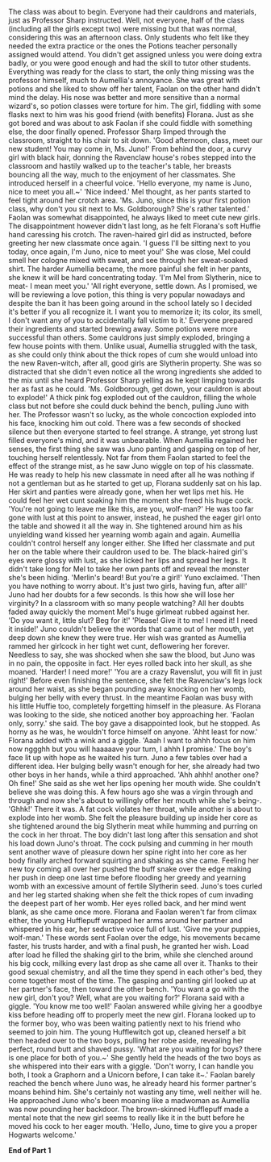 The class was about to begin. Everyone had their cauldrons and materials, just as Professor Sharp instructed. Well, not everyone, half of the class (including all the girls except two) were missing but that was normal, considering this was an afternoon class. Only students who felt like they needed the extra practice or the ones the Potions teacher personally assigned would attend. You didn't get assigned unless you were doing extra badly, or you were good enough and had the skill to tutor other students. Everything was ready for the class to start, the only thing missing was the professor himself, much to Aumellia's annoyance. She was great with potions and she liked to show off her talent, Faolan on the other hand didn't mind the delay. His nose was better and more sensitive than a normal wizard's, so potion classes were torture for him. The girl, fiddling with some flasks next to him was his good friend (with benefits) Florana. Just as she got bored and was about to ask Faolan if she could fiddle with something else, the door finally opened. Professor Sharp limped through the classroom, straight to his chair to sit down. 
'Good afternoon, class, meet our new student! You may come in, Ms. Juno!'
 From behind the door, a curvy girl with black hair, donning the Ravenclaw house's robes stepped into the classroom and hastily walked up to the teacher's table, her breasts bouncing all the way, much to the enjoyment of her classmates. She introduced herself in a cheerful voice.
'Hello everyone, my name is Juno, nice to meet you all.~'
'Nice indeed.' Mel thought, as her pants started to feel tight around her crotch area.
'Ms. Juno, since this is your first potion class, why don't you sit next to Ms. Goldborough? She's rather talented.'
Faolan was somewhat disappointed, he always liked to meet cute new girls. The disappointment however didn't last long, as he felt Florana's soft Huffie hand caressing his crotch. The raven-haired girl did as instructed, before greeting her new classmate once again. 
'I guess I'll be sitting next to you today, once again, I'm Juno, nice to meet you!'
She was close, Mel could smell her cologne mixed with sweat, and see through her sweat-soaked shirt. The harder Aumellia became, the more painful she felt in her pants, she knew it will be hard concentrating today.
'I'm Mel from Slytherin, nice to meat- I mean meet you.' 
'All right everyone, settle down. As I promised, we will be reviewing a love potion, this thing is very popular nowadays and despite the ban it has been going around in the school lately so I decided it's better if you all recognize it. I want you to memorize it; its color, its smell, I don't want any of you to accidentally fall victim to it.'
Everyone prepared their ingredients and started brewing away. Some potions were more successful than others. Some cauldrons just simply exploded, bringing a few house points with them. Unlike usual, Aumellia struggled with the task, as she could only think about the thick ropes of cum she would unload into the new Raven-witch, after all, good girls are Slytherin property. She was so distracted that she didn't even notice all the wrong ingredients she added to the mix until she heard Professor Sharp yelling as he kept limping towards her as fast as he could.
'Ms. Goldborough, get down, your cauldron is about to explode!'
A thick pink fog exploded out of the cauldron, filling the whole class but not before she could duck behind the bench, pulling Juno with her. The Professor wasn't so lucky, as the whole concoction exploded into his face, knocking him out cold. There was a few seconds of shocked silence but then everyone started to feel strange. A strange, yet strong lust filled everyone's mind, and it was unbearable. When Aumellia regained her senses,  the first thing she saw was Juno panting and gasping on top of her, touching herself relentlessly. Not far from them Faolan started to feel the effect of the strange mist, as he saw Juno wiggle on top of his classmate. He was ready to help his new classmate in need after all he was nothing if not a gentleman but as he started to get up, Florana suddenly sat on his lap. Her skirt and panties were already gone, when her wet lips met his. He could feel her wet cunt soaking him the moment she freed his huge cock.
'You're not going to leave me like this, are you, wolf-man?' 
He was too far gone with lust at this point to answer, instead, he pushed the eager girl onto the table and showed it all the way in. She tightened around him as his unyielding wand kissed her yearning womb again and again. Aumellia couldn't control herself any longer either. She lifted her classmate and put her on the table where their cauldron used to be. The black-haired girl's eyes were glossy with lust, as she licked her lips and spread her legs. It didn't take long for Mel to take her own pants off and reveal the monster she's been hiding. 
'Merlin's beard! But you're a girl!' Yuno exclaimed. 
'Then you have nothing to worry about. It's just two girls, having fun, after all!'
Juno had her doubts for a few seconds. Is this how she will lose her virginity? In a classroom with so many people watching? All her doubts faded away quickly the moment Mel's huge girlmeat rubbed against her.
'Do you want it, little slut? Beg for it!'
'Please! Give it to me! I need it! I need it inside!' 
Juno couldn't believe the words that came out of her mouth, yet deep down she knew they were true. Her wish was granted as Aumellia rammed her girlcock in her tight wet cunt, deflowering her forever. Needless to say, she was shocked when she saw the blood, but Juno was in no pain, the opposite in fact. Her eyes rolled back into her skull, as she moaned.
'Harder! I need more!'
'You are a crazy Ravenslut, you will fit in just right!'
Before even finishing the sentence, she felt the Ravenclaw's legs lock around her waist, as she began pounding away knocking on her womb, bulging her belly with every thrust. In the meantime Faolan was busy with his little Huffie too, completely forgetting himself in the pleasure. As Florana was looking to the side, she noticed another boy approaching her. 
'Faolan only, sorry.' she said.
The boy gave a disappointed look, but he stopped. As horny as he was, he wouldn't force himself on anyone.
'Ahht least for now.' Florana added with a wink and a giggle. 'Aaah I want to ahhh focus on him now nggghh but you will haaaaave your turn, I ahhh I promise.'
The boy's face lit up with hope as he waited his turn. Juno a few tables over had a different idea. Her bulging belly wasn't enough for her, she already had two other boys in her hands, while a third approached. 
'Ahh ahhh! another one? Oh fine!' She said as she wet her lips opening her mouth wide. She couldn't believe she was doing this. A few hours ago she was a virgin through and through and now she's about to willingly offer her mouth while she's being-.
'Ghhk!'
 There it was. A fat cock violates her throat, while another is about to explode into her womb. She felt the pleasure building up inside her core as she tightened around the big Slytherin meat while humming and purring on the cock in her throat. The boy didn't last long after this sensation and shot his load down Juno's throat. The cock pulsing and cumming in her mouth sent another wave of pleasure down her spine right into her core as her body finally arched forward squirting and shaking as she came. Feeling her new toy coming all over her pushed the buff snake over the edge making her push in deep one last time before flooding her greedy and yearning womb with an excessive amount of fertile Slytherin seed. Juno's toes curled and her leg started shaking when she felt the thick ropes of cum invading the deepest part of her womb. Her eyes rolled back, and her mind went blank, as she came once more. Florana and Faolan weren't far from climax either, the young Hufflepuff wrapped her arms around her partner and whispered in his ear, her seductive voice full of lust.
'Give me your puppies, wolf-man.'
These words sent Faolan over the edge, his movements became faster, his trusts harder, and with a final push, he granted her wish. Load after load he filled the shaking girl to the brim, while she clenched around his big cock, milking every last drop as she came all over it. Thanks to their good sexual chemistry, and all the time they spend in each other's bed, they come together most of the time. The gasping and panting girl looked up at her partner's face, then toward the other bench.
'You want a go with the new girl, don't you? Well, what are you waiting for?' Florana said with a giggle.
'You know me too well!' Faolan answered while giving her a goodbye kiss before heading off to properly meet the new girl.
Florana looked up to the former boy, who was been waiting patiently next to his friend who seemed to join him. The young Hufflewitch got up, cleaned herself a bit then headed over to the two boys, pulling her robe aside, revealing her perfect, round butt and shaved pussy.
'What are you waiting for boys? there is one place for both of you.~' She gently held the heads of the two boys as she whispered into their ears with a giggle. 'Don't worry, I can handle you both, I took a Graphorn and a Unicorn before, I can take it~.'
Faolan barely reached the bench where Juno was, he already heard his former partner's moans behind him. She's certainly not wasting any time, well neither will he. He approached Juno who's been moaning like a madwoman as Aumellia was now pounding her backdoor. The brown-skinned Hufflepuff made a mental note that the new girl seems to really like it in the butt before he moved his cock to her eager mouth.
'Hello, Juno, time to give you a proper Hogwarts welcome.'

**End of Part 1**